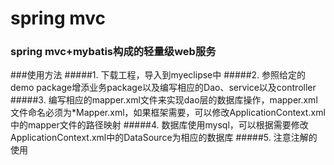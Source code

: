 # spring mvc
### spring mvc+mybatis构成的轻量级web服务

###使用方法
#####1. 下载工程，导入到myeclipse中
#####2. 参照给定的demo package增添业务package以及编写相应的Dao、service以及controller
#####3. 编写相应的mapper.xml文件来实现dao层的数据库操作，mapper.xml文件命名必须为*Mapper.xml，如果框架需要，可以修改ApplicationContext.xml中的mapper文件的路径映射
#####4. 数据库使用mysql，可以根据需要修改ApplicationContext.xml中的DataSource为相应的数据库
#####5. 注意注解的使用
